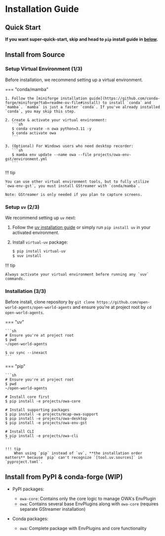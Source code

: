 # Installation Guide

## Quick Start

**If you want super-quick-start, skip and head to `pip` install guide in [below](#__tabbed_2_2).**

## Install from Source

### Setup Virtual Environment (1/3)

Before installation, we recommend setting up a virtual environment.

=== "conda/mamba"

    1. Follow the [miniforge installation guide](https://github.com/conda-forge/miniforge?tab=readme-ov-file#install) to install `conda` and `mamba`. `mamba` is just a faster `conda`. If you've already installed `conda`, you may skip this step.

    2. Create & activate your virtual environment:
       ```sh
       $ conda create -n owa python=3.11 -y
       $ conda activate owa
       ```

    3. (Optional) For Windows users who need desktop recorder:
       ```sh
       $ mamba env update --name owa --file projects/owa-env-gst/environment.yml
       ```

!!! tip

    You can use other virtual environment tools, but to fully utilize `owa-env-gst`, you must install GStreamer with `conda/mamba`.
    
    Note: GStreamer is only needed if you plan to capture screens.

### Setup `uv` (2/3)

We recommend setting up `uv` next:

1. Follow the [uv installation guide](https://docs.astral.sh/uv/getting-started/installation/) or simply run `pip install uv` in your activated environment.

2. Install `virtual-uv` package:
   ```sh
   $ pip install virtual-uv
   $ vuv install
   ```

!!! tip

    Always activate your virtual environment before running any `vuv` commands.

### Installation (3/3)

Before install, clone repository by `git clone https://github.com/open-world-agents/open-world-agents` and ensure you're at project root by `cd open-world-agents`.

=== "uv"

    ```sh
    # Ensure you're at project root
    $ pwd
    ~/open-world-agents

    $ uv sync --inexact
    ```

=== "pip"

    ```sh
    # Ensure you're at project root
    $ pwd
    ~/open-world-agents

    # Install core first
    $ pip install -e projects/owa-core

    # Install supporting packages
    $ pip install -e projects/mcap-owa-support
    $ pip install -e projects/owa-desktop
    $ pip install -e projects/owa-env-gst

    # Install CLI
    $ pip install -e projects/owa-cli
    ```

    !!! tip
        When using `pip` instead of `uv`, **the installation order matters** because `pip` can't recognize `[tool.uv.sources]` in `pyproject.toml`.

## Install from PyPI & conda-forge (WIP)

- PyPI packages:
  - `owa-core`: Contains only the core logic to manage OWA's EnvPlugin
  - `owa`: Contains several base EnvPlugins along with `owa-core` (requires separate GStreamer installation)

- Conda packages:
  - `owa`: Complete package with EnvPlugins and core functionality